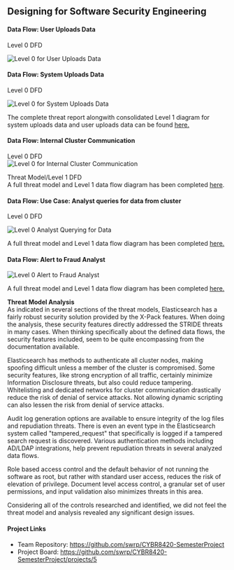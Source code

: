## Designing for Software Security Engineering
#### Data Flow: User Uploads Data
Level 0 DFD

![Level 0 for User Uploads Data](https://github.com/swrp/CYBR8420-SemesterProject/blob/BhawiniTripathi-TMT/Level0_DataFlow1.PNG)

#### Data Flow: System Uploads Data
Level 0 DFD

![Level 0 for System Uploads Data](https://github.com/swrp/CYBR8420-SemesterProject/blob/BhawiniTripathi-TMT/Level0_DataFlow2.PNG)

The complete threat report alongwith consolidated Level 1 diagram for system uploads data and user uploads data can be found <a href = "https://swrp.github.io/CYBR8420-SemesterProject/UpdatingData.htm">here.</a>

#### Data Flow: Internal Cluster Communication
Level 0 DFD  
![Level 0 for Internal Cluster Communication](https://github.com/swrp/CYBR8420-SemesterProject/blob/master/Threat%20Models/InternalClusterCommunication_Level_0.PNG)  

Threat Model/Level 1 DFD  
A full threat model and Level 1 data flow diagram has been completed <a href = "https://swrp.github.io/CYBR8420-SemesterProject/InternalClusterCommunication_ThreatReport.htm">here</a>.

#### Data Flow: Use Case: Analyst queries for data from cluster

Level 0 DFD

![Level 0 Analyst Querying for Data](https://github.com/swrp/CYBR8420-SemesterProject/blob/swrp-TMT/Threat%20Models/AnalystQueriesForFraudReports.png)

A full threat model and Level 1 data flow diagram has been completed <a href = "https://swrp.github.io/CYBR8420-SemesterProject/AnalystQueriesForFraudReprts.htm">here.</a>


#### Data Flow: Alert to Fraud Analyst
![Level 0 Alert to Fraud Analyst](https://github.com/swrp/CYBR8420-SemesterProject/blob/master/Threat%20Models/AlertToFraudAnalyst.PNG)

A full threat model and Level 1 data flow diagram has been completed <a href = "https://swrp.github.io/CYBR8420-SemesterProject/AlertToFraudAnalyst.htm">here.</a>



**Threat Model Analysis**  
As indicated in several sections of the threat models, Elasticsearch has a fairly robust security solution provided by the X-Pack features.  When doing the analysis, these security features directly addressed the STRIDE threats in many cases.  When thinking specifically about the defined data flows, the security features included, seem to be quite encompassing from the documentation available.  

Elasticsearch has methods to authenticate all cluster nodes, making spoofing difficult unless a member of the cluster is compromised.  Some security features, like strong encryption of all traffic, certainly minimize Information Disclosure threats, but also could reduce tampering.  Whitelisting and dedicated networks for cluster communication drastically reduce the risk of denial of service attacks.  Not allowing dynamic scripting can also lessen the risk from denial of service attacks.

Audit log generation options are available to ensure integrity of the log files and repudiation threats.  There is even an event type in the Elasticsearch system called "tampered_request" that specifically is logged if a tampered search request is discovered.  Various authentication methods including AD/LDAP integrations, help prevent repudiation threats in several analyzed data flows.

Role based access control and the default behavior of not running the software as root, but rather with standard user access, reduces the risk of elevation of privilege.  Document level access control, a granular set of user permissions, and input validation also minimizes threats in this area. 

Considering all of the controls researched and identified, we did not feel the threat model and analysis revealed any significant design issues.

#### Project Links
* Team Repository: https://github.com/swrp/CYBR8420-SemesterProject
* Project Board: https://github.com/swrp/CYBR8420-SemesterProject/projects/5
